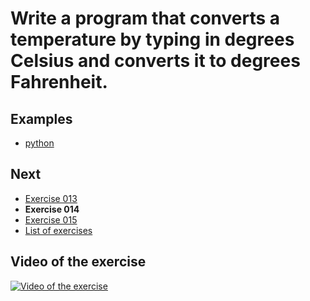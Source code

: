 # Write a program that converts a temperature by typing in degrees Celsius and converts it to degrees Fahrenheit.

## Examples

- [python](python)

## Next

- [Exercise 013](../013)
- **Exercise 014**
- [Exercise 015](../015)
- [List of exercises](../)

## Video of the exercise

[![Video of the exercise](https://img.youtube.com/vi/9l_Gay8BuAw/maxresdefault.jpg)](https://youtu.be/9l_Gay8BuAw)
